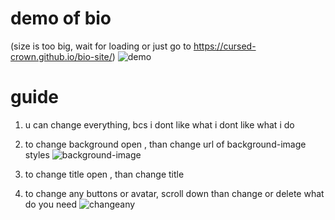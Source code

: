 
# demo of bio
(size is too big, wait for loading or just go to https://cursed-crown.github.io/bio-site/)
![demo](https://media2.giphy.com/media/v1.Y2lkPTc5MGI3NjExejlrOTNwODc1cDc3ZXRoc3Vyc3lhbWhrdjBuZG5iZ3hzcHc3Y2x5cyZlcD12MV9pbnRlcm5hbF9naWZfYnlfaWQmY3Q9Zw/K9HMV5P1AQutnJw8se/giphy.gif)

# guide

1. u can change everything, bcs i dont like what i dont like what i do 

2. to change background open <head>, than change url of background-image styles
![background-image](https://i.ibb.co/Rk8VLfy0/Screenshot-2025-08-13-233632.png)

3. to change title open <head>, than change title

4. to change any buttons or avatar, scroll down than change or delete what do you need
![changeany](https://i.ibb.co/ymjJz9qF/Screenshot-2025-08-13-233948.png)
